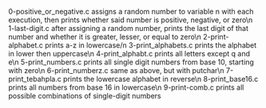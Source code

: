 0-positive_or_negative.c assigns a random number to variable n with each execution, then prints whether said number is positive, negative, or zero\n
1-last-digit.c after assigning a random number, prints the last digit of that number and whether it is greater, lesser, or equal to zero\n
2-print-alphabet.c prints a-z in lowercase/n
3-print_alphabets.c prints the alphabet in lower then uppercase\n
4-print_alphabt.c prints all letters except q and e\n
5-print_numbers.c prints all single digit numbers from base 10, starting with zero\n
6-print_numberz.c same as above, but with putchar\n
7-print_tebahpla.c prints the lowercase alphabet in reverse\n
8-print_base16.c prints all numbers from base 16 in lowercase\n
9-print-comb.c prints all possible combinations of single-digit numbers